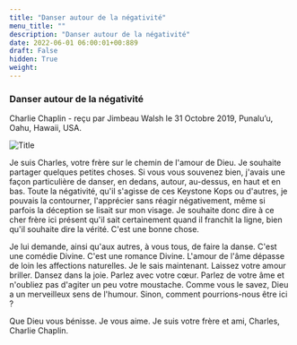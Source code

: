 ```yaml
---
title: "Danser autour de la négativité"
menu_title: ""
description: "Danser autour de la négativité"
date: 2022-06-01 06:00:01+00:889
draft: False
hidden: True
weight:
---
```

### Danser autour de la négativité

Charlie Chaplin - reçu par Jimbeau Walsh le 31 Octobre 2019, Punalu’u, Oahu, Hawaii, USA.

![Title](/fr-contemporary-messages/fr-contemporary-messages-by-date-order/fr-contemporary-messages-2019/fr-charlie-chaplin.jpg)

Je suis Charles, votre frère sur le chemin de l'amour de Dieu. Je souhaite partager quelques petites choses. Si vous vous souvenez bien, j'avais une façon particulière de danser, en dedans, autour, au-dessus, en haut et en bas. Toute la négativité, qu'il s'agisse de ces Keystone Kops ou d'autres, je pouvais la contourner, l'apprécier sans réagir négativement, même si parfois la déception se lisait sur mon visage. Je souhaite donc dire à ce cher frère ici présent qu'il sait certainement quand il franchit la ligne, bien qu'il souhaite dire la vérité. C'est une bonne chose.

Je lui demande, ainsi qu'aux autres, à vous tous, de faire la danse. C'est une comédie Divine. C'est une romance Divine. L'amour de l'âme dépasse de loin les affections naturelles. Je le sais maintenant. Laissez votre amour briller. Dansez dans la joie. Parlez avec votre cœur. Parlez de votre âme et n'oubliez pas d'agiter un peu votre moustache. Comme vous le savez, Dieu a un merveilleux sens de l'humour. Sinon, comment pourrions-nous être ici ?

Que Dieu vous bénisse. Je vous aime. Je suis votre frère et ami, Charles, Charlie Chaplin.
